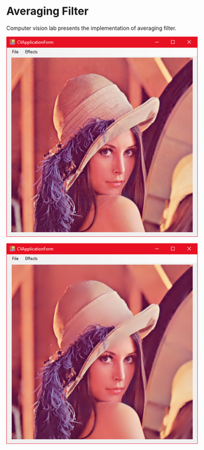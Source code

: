 # Averaging Filter

Computer vision lab presents the implementation of averaging filter.

![Before](https://raw.githubusercontent.com/komarovn/ComputerVision/master/resources/before.jpg)

![After](https://raw.githubusercontent.com/komarovn/ComputerVision/master/resources/after.jpg)
